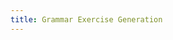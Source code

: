 ```yaml
---
title: Grammar Exercise Generation
---
```


<head>
    <script type="text/javascript" src="https://cdn.jsdelivr.net/gh/pcooksey/bibtex-js@1.0.0/src/bibtex_js.min.js"></script>
</head>

<body>
    <bibtex src="geg.bib"></bibtex>
    <div id="bibtex_display"></div>
</body>
